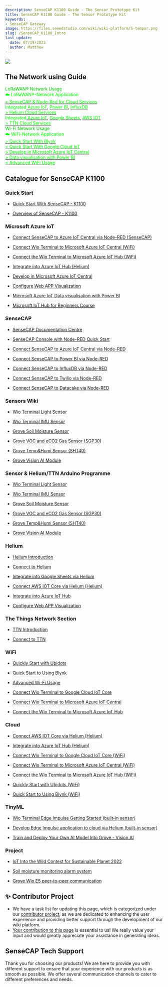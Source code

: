 ```yaml
---
description: SenseCAP K1100 Guide - The Sensor Prototype Kit
title: SenseCAP K1100 Guide - The Sensor Prototype Kit
keywords:
- SenseCAP Gateway
image: https://files.seeedstudio.com/wiki/wiki-platform/S-tempor.png
slug: /SenseCAP_K1100_Intro
last_update:
  date: 07/19/2023
  author: Matthew
---
```


<div style={{textAlign:'center'}}><img src="https://media-cdn.seeedstudio.com/media/wysiwyg/___-1-_-7_1_.png" style={{width:800, height:'auto'}}/></div>



## The Network using Guide

<div class="independent_container">
    <div class="independent_item" style={{textAlign: 'left'}}>
            <div class="start_card_title" style={{textAlign: 'center'}}><font color={'8DC215'} size={"5"}>LoRaWAN® Network Usage</font></div>
            <span><font color={'FFFFFF'} size={"4"}> ☁️ LoRaWAN®-Network Application </font></span>
            <br/>
            <a href="/K1100_sensecap_node-red" target="_blank"><span><font color={'FFFFFF'} size={"3"}>  > SenseCAP & Node-Red for Cloud Services</font></span></a>
            <br/>
            <span><font color={'FFFFFF'} size={"2"}> Integrated</font></span><a href="/K1100_SenseCAP_to_Azure_IoT_Central" target="_blank"><span><font color={'FFFFFF'} size={"2"}> Azure IoT</font></span></a>,
            <a href="/K1100_SenseCAP_to_PowerBI" target="_blank"><span><font color={'FFFFFF'} size={"2"}> Power BI</font></span></a>,
            <a href="/K1100_SenseCAP_to_influxdb" target="_blank"><span><font color={'FFFFFF'} size={"2"}> InfluxDB</font></span></a>
            <br/>
            <a href="/Helium-Introduction" target="_blank"><span><font color={'FFFFFF'} size={"3"}>  > Helium Cloud Services</font></span></a>
            <br/>
            <span><font color={'FFFFFF'} size={"2"}> Integrated</font></span><a href="/Integrate-into-Azure-IoT-Hub" target="_blank"><span><font color={'FFFFFF'} size={"2"}> Azure IoT</font></span></a>,
            <a href="/Integrate_into_Google_Sheets_via_Helium" target="_blank"><span><font color={'FFFFFF'} size={"2"}> Google Sheets</font></span></a>,
            <a href="/Connect_AWS_via_helium" target="_blank"><span><font color={'FFFFFF'} size={"2"}> AWS IOT</font></span></a>
            <br/>
            <a href="/TTN-Introduction" target="_blank"><span><font color={'FFFFFF'} size={"3"}> > TTN Cloud Services</font></span></a>
            <br/>
    </div>
    <div class="independent_item" style={{textAlign: 'left'}}>
            <div class="start_card_title" style={{textAlign: 'center'}}><font color={'8DC215'} size={"5"}>Wi-Fi Network Usage</font></div>
            <span><font color={'FFFFFF'} size={"4"}> ☁️ WiFi-Network Application </font></span>
            <br/>
            <a href="/Quick-Start-to-using-Blynk" target="_blank"><span><font color={'FFFFFF'} size={"2"}>  > Quick Start With Blynk</font></span></a>
            <br/>
            <a href="/Connect-Wio-Terminal-to-Google-Cloud" target="_blank"><span><font color={'FFFFFF'} size={"2"}>  > Quick Start With Google Cloud IoT</font></span></a>
            <br/>
            <a href="/Develop-in-Microsoft-Azure-IoT-Central" target="_blank"><span><font color={'FFFFFF'} size={"2"}>  > Develop in Microsoft Azure IoT Central</font></span></a>
            <br/>
            <a href="/K1100_Azure_to_PowerBI" target="_blank"><span><font color={'FFFFFF'} size={"2"}>  > Data visualisation with Power BI</font></span></a>
            <br/>
            <a href="/Wio-Terminal-Advanced-WiFi" target="_blank"><span><font color={'FFFFFF'} size={"2"}>  > Advanced WiFi Usage</font></span></a>
            <br/>
    </div>
</div>

## Catalogue for SenseCAP K1100

<div className="category">
  <h3>
    <span className="headline" id="Quick Start">Quick Start</span>
  </h3>
  <div className="item">
    <ul>
      <li><a href="https://wiki.seeedstudio.com/K1100-quickstart/" target="_blank">Quick Start With SenseCAP - K1100</a>
      </li>
    </ul>
    <ul>
      <li><a href="https://wiki.seeedstudio.com/K1100_SenseCAP_to_Azure_IoT_Central/" target="_blank">Overview of SenseCAP - K1100</a></li>
    </ul>
  </div>
  <h3>
    <span className="headline" id="Microsoft Azure IoT">Microsoft Azure IoT</span>
  </h3>
  <div className="item">
    <ul>
      <li><a href="https://wiki.seeedstudio.com/K1100_SenseCAP_to_Azure_IoT_Central/" target="_blank">Connect SenseCAP to Azure IoT Central via Node-RED (SenseCAP)</a></li>
    </ul>
    <ul>
      <li><a href="https://wiki.seeedstudio.com/Connect-Wio-Terminal-to-Azure-IoT-Central/" target="_blank">Connect Wio Terminal to Microsoft Azure IoT Central (WiFi)</a></li>
    </ul>
    <ul>
      <li><a href="https://wiki.seeedstudio.com/Wio-Terminal-Azure-IOT/" target="_blank">Connect the Wio Terminal to Microsoft Azure IoT Hub (WiFi)</a></li>
    </ul>
    <ul>
      <li><a href="https://wiki.seeedstudio.com/Integrate-into-Azure-IoT-Hub/" target="_blank">Integrate into Azure IoT Hub (Helium)</a></li>
    </ul>
    <ul>
      <li><a href="https://wiki.seeedstudio.com/Develop-in-Microsoft-Azure-IoT-Central/" target="_blank">Develop in Microsoft Azure IoT Central</a></li>
    </ul>
    <ul>
      <li><a href="https://wiki.seeedstudio.com/Configuring-Web-APP-Visualization/" target="_blank">Configure Web APP Visualization</a></li>
    </ul>
    <ul>
      <li><a href="https://wiki.seeedstudio.com/K1100_Azure_to_PowerBI/" target="_blank">Microsoft Azure IoT Data visualisation with Power BI</a></li>
    </ul>
    <ul>
      <li><a href="https://github.com/microsoft/IoT-For-Beginners" target="_blank">Microsoft IoT Hub for Beginners Course</a></li>
    </ul>
  </div>
  <h3>
    <span className="headline" id="SenseCAP">SenseCAP</span>
  </h3>
  <div className="item">
    <ul>
      <li><a href="https://sensecap-docs.seeed.cc/introduction.html" target="_blank">SenseCAP Documentation Centre</a></li>
    </ul>
    <ul>
      <li><a href="https://wiki.seeedstudio.com/K1100_sensecap_node-red/" target="_blank">SenseCAP Console with Node-RED Quick Start</a>
      </li></ul>
    <ul>
      <li><a href="https://wiki.seeedstudio.com/K1100_SenseCAP_to_Azure_IoT_Central/" target="_blank">Connect SenseCAP to Azure IoT Central via Node-RED</a></li>
    </ul>
    <ul>
      <li><a href="https://wiki.seeedstudio.com/K1100_SenseCAP_to_PowerBI/" target="_blank">Connect SenseCAP to Power BI via Node-RED</a></li>
    </ul>
    <ul>
      <li><a href="https://wiki.seeedstudio.com/K1100_SenseCAP_to_influxdb/" target="_blank">Connect SenseCAP to InfluxDB via Node-RED</a></li>
    </ul>
    <ul>
      <li><a href="https://wiki.seeedstudio.com/K1100_SenseCAP_to_twilio/" target="_blank">Connect SenseCAP to Twilio via Node-RED</a></li>
    </ul>
    <ul>
      <li><a href="https://wiki.seeedstudio.com/K1100_SenseCAP_to_datacake/" target="_blank">Connect SenseCAP to Datacake via Node-RED</a></li>
    </ul>
  </div>
  <h3>
    <span className="headline" id="Arduino Programming">Sensors Wiki</span>
  </h3>
  <div className="item">
    <ul>
      <li><a href="https://wiki.seeedstudio.com/Wio-Terminal-Light/" target="_blank">Wio Terminal Light Sensor</a></li>
    </ul>
    <ul>
      <li><a href="https://wiki.seeedstudio.com/Wio-Terminal-IMU-Overview/" target="_blank">Wio Terminal IMU Sensor</a></li>
    </ul>
    <ul>
      <li><a href="https://wiki.seeedstudio.com/Grove-Moisture_Sensor/" target="_blank">Grove Soil Moisture Sensor</a></li>
    </ul>
    <ul>
      <li><a href="https://wiki.seeedstudio.com/Grove-VOC_and_eCO2_Gas_Sensor-SGP30/" target="_blank">Grove VOC and eCO2 Gas Sensor (SGP30)</a></li>
    </ul>
    <ul>
      <li><a href="https://wiki.seeedstudio.com/Grove-SHT4x/" target="_blank">Grove Temp&amp;Humi Sensor (SHT40)</a></li>
    </ul>
    <ul>
      <li><a href="https://wiki.seeedstudio.com/Grove-Vision-AI-Module/" target="_blank">Grove Vision AI Module</a></li>
    </ul>
  </div>
  <h3>
    <span className="headline" id="Arduino Programming">Sensor &amp; Helium/TTN Arduino Programme</span>
  </h3>
  <div className="item">
    <ul>
      <li><a href="https://wiki.seeedstudio.com/K1100-Light-Sensor-Grove-LoRa-E5/" target="_blank">Wio Terminal Light Sensor</a></li>
    </ul>
    <ul>
      <li><a href="https://wiki.seeedstudio.com/K1100-IMU-Sensor-Grove-LoRa-E5/" target="_blank">Wio Terminal IMU Sensor</a></li>
    </ul>
    <ul>
      <li><a href="https://wiki.seeedstudio.com/K1100-Soil-Moisture-Sensor-Grove-LoRa-E5/" target="_blank">Grove Soil Moisture Sensor</a></li>
    </ul>
    <ul>
      <li><a href="https://wiki.seeedstudio.com/K1100-VOC-and-eCO2-Gas-Sensor-Grove-LoRa-E5/" target="_blank">Grove VOC and eCO2 Gas Sensor (SGP30)</a></li>
    </ul>
    <ul>
      <li><a href="https://wiki.seeedstudio.com/K1100-Temp-Humi-Sensor-Grove-LoRa-E5/" target="_blank">Grove Temp&amp;Humi Sensor (SHT40)</a></li>
    </ul>
    <ul>
      <li><a href="https://wiki.seeedstudio.com/K1100-Vision-AI-Module-Grove-LoRa-E5/" target="_blank">Grove Vision AI Module</a></li>
    </ul>
  </div>
  <h3>
    <span className="headline" id="Helium">Helium</span>
  </h3>
  <div className="item">
    <ul>
      <li><a href="https://wiki.seeedstudio.com/Helium-Introduction/" target="_blank">Helium Introduction</a></li>
    </ul>
    <ul>
      <li><a href="https://wiki.seeedstudio.com/Connecting-to-Helium/" target="_blank">Connect to Helium</a></li>
    </ul>
    <ul>
      <li><a href="https://wiki.seeedstudio.com/Integrate_into_Google_Sheets_via_Helium/" target="_blank">Integrate into Google Sheets via Helium</a></li>
    </ul>
    <ul>
      <li><a href="https://wiki.seeedstudio.com/Connect_AWS_via_helium/" target="_blank">Connect AWS IOT Core via Helium (Helium)</a></li>
    </ul>
    <ul>
      <li><a href="https://wiki.seeedstudio.com/Integrate-into-Azure-IoT-Hub/" target="_blank">Integrate into Azure IoT Hub</a></li>
    </ul>
    <ul>
      <li><a href="https://wiki.seeedstudio.com/Configuring-Web-APP-Visualization/" target="_blank">Configure Web APP Visualization</a></li>
    </ul>
  </div>
  <h3>
    <span className="headline" id="The Things Network Section">The Things Network Section</span>
  </h3>
  <div className="item">
    <ul>
      <li><a href="https://wiki.seeedstudio.com/TTN-Introduction/" target="_blank">TTN Introduction</a></li>
    </ul>
    <ul>
      <li><a href="https://wiki.seeedstudio.com/Connecting-to-TTN/" target="_blank">Connect to TTN</a></li>
    </ul>
  </div>
  <h3>
    <span className="headline" id="WiFi">WiFi</span>
  </h3>
  <div className="item">
    <ul>
      <li><a href="https://wiki.seeedstudio.com/Getting_started_with_Ubidots/" target="_blank">Quickly Start with Ubidots</a></li>
    </ul>
    <ul>
      <li><a href="https://wiki.seeedstudio.com/Quick-Start-to-using-Blynk/" target="_blank">Quick Start to Using Blynk</a></li>
    </ul>
    <ul>
      <li><a href="https://wiki.seeedstudio.com/Wio-Terminal-Advanced-WiFi/" target="_blank">Advanced Wi-Fi Usage</a></li>
    </ul>
    <ul>
      <li><a href="https://wiki.seeedstudio.com/Connect-Wio-Terminal-to-Google-Cloud/" target="_blank">Connect Wio Terminal to Google Cloud IoT Core</a></li>
    </ul>
    <ul>
      <li><a href="https://wiki.seeedstudio.com/Connect-Wio-Terminal-to-Azure-IoT-Central/" target="_blank">Connect Wio Terminal to Microsoft Azure IoT Central</a></li>
    </ul>
    <ul>
      <li><a href="https://wiki.seeedstudio.com/Wio-Terminal-Azure-IOT/" target="_blank">Connect the Wio Terminal to Microsoft Azure IoT Hub</a></li>
    </ul>
  </div>
  <h3>
    <span className="headline" id="Cloud">Cloud</span>
  </h3>
  <div className="item">
    <ul>
      <li><a href="https://wiki.seeedstudio.com/Connect_AWS_via_helium/" target="_blank">Connect AWS IOT Core via Helium (Helium)</a></li>
    </ul>
    <ul>
      <li><a href="https://wiki.seeedstudio.com/Integrate-into-Azure-IoT-Hub/" target="_blank">Integrate into Azure IoT Hub (Helium)</a></li>
    </ul>
    <ul>
      <li><a href="https://wiki.seeedstudio.com/Connect-Wio-Terminal-to-Google-Cloud/" target="_blank">Connect Wio Terminal to Google Cloud IoT Core (WiFi)</a></li>
    </ul>
    <ul>
      <li><a href="https://wiki.seeedstudio.com/Connect-Wio-Terminal-to-Azure-IoT-Central/" target="_blank">Connect Wio Terminal to Microsoft Azure IoT Central (WiFi)</a></li>
    </ul>
    <ul>
      <li><a href="https://wiki.seeedstudio.com/Wio-Terminal-Azure-IOT/" target="_blank">Connect the Wio Terminal to Microsoft Azure IoT Hub (WiFi)</a></li>
    </ul>
    <ul>
      <li><a href="https://wiki.seeedstudio.com/Getting_started_with_Ubidots/" target="_blank">Quickly Start with Ubidots (WiFi)</a></li>
    </ul>
    <ul>
      <li><a href="https://wiki.seeedstudio.com/Quick-Start-to-using-Blynk/" target="_blank">Quick Start to Using Blynk (WiFi)</a></li>
    </ul>
  </div>
  <h3>
    <span className="headline" id="TinyML">TinyML</span>
  </h3>
  <div className="item">
    <ul>
      <li><a href="https://wiki.seeedstudio.com/Wio-Terminal-TinyML-EI-1/" target="_blank">Wio Terminal Edge Impulse Getting Started (built-in sensor)</a></li>
    </ul>
    <ul>
      <li><a href="https://wiki.seeedstudio.com/K1111-Edge-Impulse/" target="_blank">Develop Edge Impulse application to cloud via Helium (built-in sensor)</a></li>
    </ul>
    <ul>
      <li><a href="https://wiki.seeedstudio.com/Train-Deploy-AI-Model/" target="_blank">Train and Deploy Your Own AI Model Into Grove - Vision AI</a></li>
    </ul>
  </div>
  <h3>
    <span className="headline" id="Project">Project</span>
  </h3>
  <div className="item">
    <ul>
      <li><a href="https://www.hackster.io/contests/iotinthewild#winners" target="_blank">IoT Into the Wild Contest for Sustainable Planet 2022</a></li>
    </ul>
    <ul>
      <li><a href="https://wiki.seeedstudio.com/K1111-Quick-Start-Guide/" target="_blank">Soil moisture monitoring alarm system</a></li>
    </ul>
    <ul>
      <li><a href="https://www.hackster.io/hendra/environment-data-lora-node-c91415" target="_blank">Grove Wio E5 peer-to-peer communication</a></li>
    </ul>
  </div>
</div>

## ✨ Contributor Project

- We have a task list for updating this page, which is categorized under our [contributor project](https://github.com/orgs/Seeed-Studio/projects/6/views/1?pane=issue&itemId=30957479), as we are dedicated to enhancing the user experience and providing better support through the development of our wiki platform.
- [Your contribution to this page](https://github.com/orgs/Seeed-Studio/projects/6/views/1?pane=issue&itemId=33962909) is essential to us! We really value your input and would greatly appreciate your assistance in generating ideas.

## SenseCAP Tech Support

Thank you for choosing our products! We are here to provide you with different support to ensure that your experience with our products is as smooth as possible. We offer several communication channels to cater to different preferences and needs.

<div class="button_tech_support_container">
<a href="https://discord.gg/sensecap" class="button_tech_support_sensecap"></a>
<a href="https://support.sensecapmx.com/portal/en/home" class="button_tech_support_sensecap3"></a>
</div>

<div class="button_tech_support_container">
<a href="mailto:support@sensecapmx.com" class="button_tech_support_sensecap2"></a>
<a href="https://github.com/Seeed-Studio/wiki-documents/discussions/69" class="button_discussion"></a>
</div>
